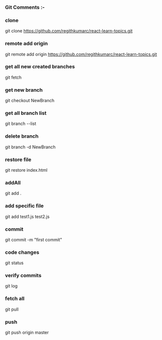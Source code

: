 ### Git Comments :-

### clone
git clone https://github.com/regithkumarc/react-learn-topics.git

### remote add origin
git remote add origin https://github.com/regithkumarc/react-learn-topics.git

### get all new created branches
git fetch

### get new branch
git checkout NewBranch

### get all branch list
git branch --list

### delete branch
git branch -d NewBranch

### restore file
git restore index.html

### addAll
git add .

### add specific file
git add test1.js test2.js

### commit
git commit -m "first commit"

### code changes
git status

### verify commits
git log

### fetch all
git pull

### push
git push origin master